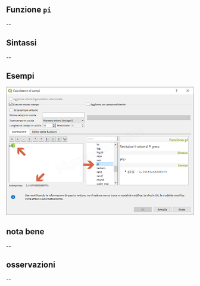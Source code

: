 ## Funzione `pi`

--

## Sintassi

--

## Esempi

<img src="/img/matematica/pi/pi1.png">

## nota bene

--

## osservazioni

--